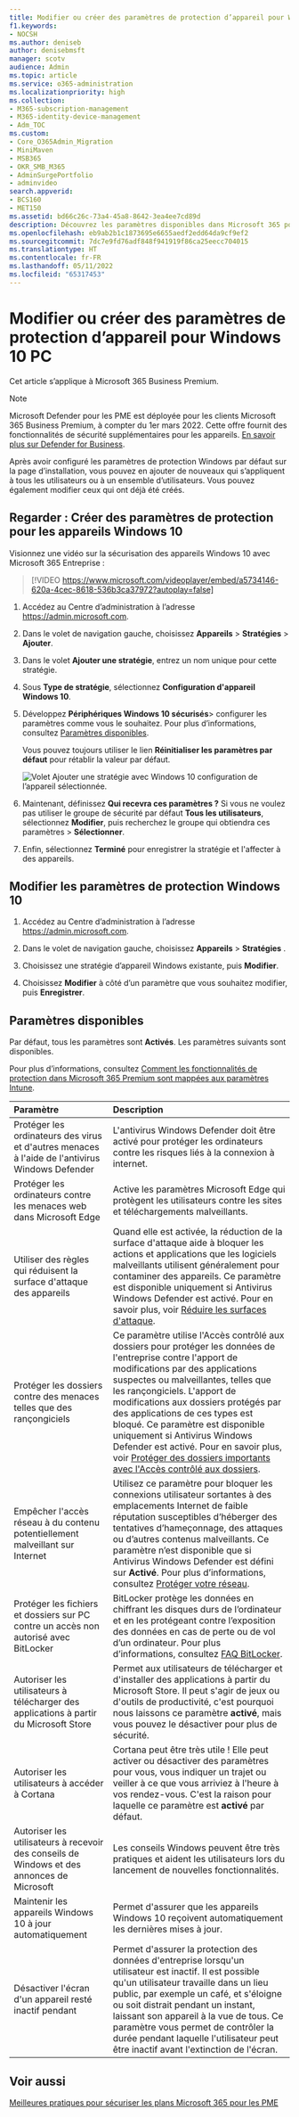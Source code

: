 ```yaml
---
title: Modifier ou créer des paramètres de protection d’appareil pour Windows 10 PC
f1.keywords:
- NOCSH
ms.author: deniseb
author: denisebmsft
manager: scotv
audience: Admin
ms.topic: article
ms.service: o365-administration
ms.localizationpriority: high
ms.collection:
- M365-subscription-management
- M365-identity-device-management
- Adm_TOC
ms.custom:
- Core_O365Admin_Migration
- MiniMaven
- MSB365
- OKR_SMB_M365
- AdminSurgePortfolio
- adminvideo
search.appverid:
- BCS160
- MET150
ms.assetid: bd66c26c-73a4-45a8-8642-3ea4ee7cd89d
description: Découvrez les paramètres disponibles dans Microsoft 365 pour les entreprises afin de sécuriser les appareils Windows 10.
ms.openlocfilehash: eb9ab2b1c1873695e6655aedf2edd64da9cf9ef2
ms.sourcegitcommit: 7dc7e9fd76adf848f941919f86ca25eecc704015
ms.translationtype: HT
ms.contentlocale: fr-FR
ms.lasthandoff: 05/11/2022
ms.locfileid: "65317453"
---
```

# <a name="edit-or-create-device-protection-settings-for-windows-10-pcs"></a>Modifier ou créer des paramètres de protection d’appareil pour Windows 10 PC

Cet article s’applique à Microsoft 365 Business Premium.

> [!NOTE]
> Microsoft Defender pour les PME est déployée pour les clients Microsoft 365 Business Premium, à compter du 1er mars 2022. Cette offre fournit des fonctionnalités de sécurité supplémentaires pour les appareils. [En savoir plus sur Defender for Business](../security/defender-business/mdb-overview.md).

Après avoir configuré les paramètres de protection Windows par défaut sur la page d’installation, vous pouvez en ajouter de nouveaux qui s’appliquent à tous les utilisateurs ou à un ensemble d’utilisateurs. Vous pouvez également modifier ceux qui ont déjà été créés.

## <a name="watch-create-protection-settings-for-windows-10-devices"></a>Regarder : Créer des paramètres de protection pour les appareils Windows 10

Visionnez une vidéo sur la sécurisation des appareils Windows 10 avec Microsoft 365 Entreprise :
  
> [!VIDEO https://www.microsoft.com/videoplayer/embed/a5734146-620a-4cec-8618-536b3ca37972?autoplay=false]
  
1. Accédez au Centre d’administration à l’adresse <a href="https://go.microsoft.com/fwlink/p/?linkid=837890" target="_blank">https://admin.microsoft.com</a>. 

2. Dans le volet de navigation gauche, choisissez **Appareils** \> **Stratégies** \> **Ajouter**.

3. Dans le volet **Ajouter une stratégie**, entrez un nom unique pour cette stratégie. 

4. Sous **Type de stratégie**, sélectionnez **Configuration d'appareil Windows 10**.

5. Développez **Périphériques Windows 10 sécurisés**\> configurer les paramètres comme vous le souhaitez. Pour plus d’informations, consultez [Paramètres disponibles](#available-settings). 
    
    Vous pouvez toujours utiliser le lien **Réinitialiser les paramètres par défaut** pour rétablir la valeur par défaut. 
    
    ![Volet Ajouter une stratégie avec Windows 10 configuration de l’appareil sélectionnée.](./../media/fa9e2dc2-7eae-4c96-af34-765a1f641ecf.png)
  
6. Maintenant, définissez **Qui recevra ces paramètres ?** Si vous ne voulez pas utiliser le groupe de sécurité par défaut **Tous les utilisateurs**, sélectionnez **Modifier**, puis recherchez le groupe qui obtiendra ces paramètres \> **Sélectionner**.

7. Enfin, sélectionnez **Terminé** pour enregistrer la stratégie et l'affecter à des appareils. 

## <a name="edit-windows-10-protection-settings"></a>Modifier les paramètres de protection Windows 10
 
1. Accédez au Centre d’administration à l’adresse <a href="https://go.microsoft.com/fwlink/p/?linkid=837890" target="_blank">https://admin.microsoft.com</a>.     

2. Dans le volet de navigation gauche, choisissez **Appareils** \> **Stratégies** .

3. Choisissez une stratégie d’appareil Windows existante, puis **Modifier**.

4. Choisissez **Modifier** à côté d’un paramètre que vous souhaitez modifier, puis **Enregistrer**.

## <a name="available-settings"></a>Paramètres disponibles

Par défaut, tous les paramètres sont **Activés**. Les paramètres suivants sont disponibles.
  
Pour plus d’informations, consultez [Comment les fonctionnalités de protection dans Microsoft 365 Premium sont mappées aux paramètres Intune](m365bp-map-protection-features-to-intune-settings.md). 


|Paramètre  |Description  |
|:-----|:-----|
|Protéger les ordinateurs des virus et d'autres menaces à l'aide de l'antivirus Windows Defender  |L'antivirus Windows Defender doit être activé pour protéger les ordinateurs contre les risques liés à la connexion à internet.  |
|Protéger les ordinateurs contre les menaces web dans Microsoft Edge  |Active les paramètres Microsoft Edge qui protègent les utilisateurs contre les sites et téléchargements malveillants.  |
|Utiliser des règles qui réduisent la surface d'attaque des appareils  |Quand elle est activée, la réduction de la surface d'attaque aide à bloquer les actions et applications que les logiciels malveillants utilisent généralement pour contaminer des appareils. Ce paramètre est disponible uniquement si Antivirus Windows Defender est activé. Pour en savoir plus, voir [Réduire les surfaces d'attaque](/windows/security/threat-protection/microsoft-defender-atp/exploit-protection).    |
|Protéger les dossiers contre des menaces telles que des rançongiciels  |Ce paramètre utilise l'Accès contrôlé aux dossiers pour protéger les données de l'entreprise contre l'apport de modifications par des applications suspectes ou malveillantes, telles que les rançongiciels. L'apport de modifications aux dossiers protégés par des applications de ces types est bloqué. Ce paramètre est disponible uniquement si Antivirus Windows Defender est activé. Pour en savoir plus, voir [Protéger des dossiers importants avec l'Accès contrôlé aux dossiers](/mem/configmgr/protect/deploy-use/create-deploy-exploit-guard-policy#bkmk_CFA).  |
|Empêcher l'accès réseau à du contenu potentiellement malveillant sur Internet  |Utilisez ce paramètre pour bloquer les connexions utilisateur sortantes à des emplacements Internet de faible réputation susceptibles d’héberger des tentatives d’hameçonnage, des attaques ou d’autres contenus malveillants. Ce paramètre n’est disponible que si Antivirus Windows Defender est défini sur **Activé**. Pour plus d’informations, consultez [Protéger votre réseau](/windows/security/threat-protection/windows-defender-antivirus/configure-real-time-protection-windows-defender-antivirus).  |
|Protéger les fichiers et dossiers sur PC contre un accès non autorisé avec BitLocker  |BitLocker protège les données en chiffrant les disques durs de l’ordinateur et en les protégeant contre l’exposition des données en cas de perte ou de vol d’un ordinateur. Pour plus d’informations, consultez [FAQ BitLocker](/windows/security/information-protection/BitLocker/BitLocker-frequently-asked-questions).  |
|Autoriser les utilisateurs à télécharger des applications à partir du Microsoft Store  |Permet aux utilisateurs de télécharger et d'installer des applications à partir du Microsoft Store. Il peut s'agir de jeux ou d'outils de productivité, c'est pourquoi nous laissons ce paramètre **activé**, mais vous pouvez le désactiver pour plus de sécurité.    |
|Autoriser les utilisateurs à accéder à Cortana  |Cortana peut être très utile ! Elle peut activer ou désactiver des paramètres pour vous, vous indiquer un trajet ou veiller à ce que vous arriviez à l'heure à vos rendez-vous. C'est la raison pour laquelle ce paramètre est **activé** par défaut.  |
|Autoriser les utilisateurs à recevoir des conseils de Windows et des annonces de Microsoft  |Les conseils Windows peuvent être très pratiques et aident les utilisateurs lors du lancement de nouvelles fonctionnalités.  |
|Maintenir les appareils Windows 10 à jour automatiquement  |Permet d'assurer que les appareils Windows 10 reçoivent automatiquement les dernières mises à jour.  |
|Désactiver l'écran d'un appareil resté inactif pendant  |Permet d'assurer la protection des données d'entreprise lorsqu'un utilisateur est inactif. Il est possible qu'un utilisateur travaille dans un lieu public, par exemple un café, et s'éloigne ou soit distrait pendant un instant, laissant son appareil à la vue de tous. Ce paramètre vous permet de contrôler la durée pendant laquelle l'utilisateur peut être inactif avant l'extinction de l'écran.  |

## <a name="see-also"></a>Voir aussi

[Meilleures pratiques pour sécuriser les plans Microsoft 365 pour les PME](../admin/security-and-compliance/secure-your-business-data.md) 